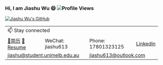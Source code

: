 ### Hi, I am Jiashu Wu 😄 ![Profile Views](https://komarev.com/ghpvc/?username=JiashuWu&style=flat&color=orange)

[![Jiashu Wu's GitHub](https://github-readme-stats.vercel.app/api?username=JiashuWu&show_icons=true&count_private=true&hide=issues,contribs&theme=vue)](https://github.com/JiashuWu/)

<!--
[![Jiashu Wu's GitHub Top Languages](https://github-readme-stats.vercel.app/api/top-langs/?username=JiashuWu&layout=compact&hide=javascript,html,css,hack)](https://github.com/JiashuWu)
-->

<table>
  <tr>
    <td colspan="4">📫 Stay connected</td>
  </tr>
  
  <tr>
    <td><a href="https://jiashuwu.github.io/JiashuWu/Resume/吴嘉澍.pdf" target="_blank">📝简历</a>&nbsp<a href="https://jiashuwu.github.io/JiashuWu/Resume/JiashuWu.pdf" target="_blank">📝Resume</a></td>
    <td>WeChat: jiashu613</td>
    <td>Phone: 17801323125</td>
    <td><a href="https://www.linkedin.com/in/jiashu-wu/">LinkedIn</a></td>
  </tr>
  <tr>
    <td colspan="2"><a href="mailto:js.wu@siat.ac.cn">jiashu@student.unimelb.edu.au</a></td>
    <td colspan="2"><a href="mailto:jiashu613@outlook.com">jiashu613@outlook.com</a></td>
  </tr>
</table>

<!--
**JiashuWu/JiashuWu** is a ✨ _special_ ✨ repository because its `README.md` (this file) appears on your GitHub profile.

Here are some ideas to get you started:

- 🔭 I’m currently working on ...
- 🌱 I’m currently learning ...
- 👯 I’m looking to collaborate on ...
- 🤔 I’m looking for help with ...
- 💬 Ask me about ...
- 📫 How to reach me: ...
- 😄 Pronouns: ...
- ⚡ Fun fact: ...
-->

